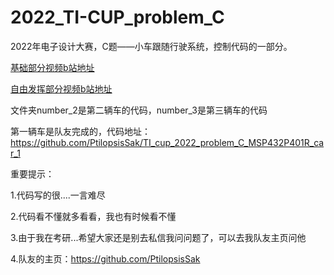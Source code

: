 # 2022_TI-CUP_problem_C
2022年电子设计大赛，C题——小车跟随行驶系统，控制代码的一部分。

[基础部分视频b站地址](https://www.bilibili.com/video/BV19T411j74q)

[自由发挥部分视频b站地址](https://www.bilibili.com/video/BV1SN4y1V75X)

文件夹number_2是第二辆车的代码，number_3是第三辆车的代码

第一辆车是队友完成的，代码地址：https://github.com/PtilopsisSak/TI_cup_2022_problem_C_MSP432P401R_car_1

重要提示：

1.代码写的很....一言难尽

2.代码看不懂就多看看，我也有时候看不懂

3.由于我在考研...希望大家还是别去私信我问问题了，可以去我队友主页问他

4.队友的主页：https://github.com/PtilopsisSak
